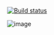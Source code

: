 [![Build status](https://ci.appveyor.com/api/projects/status/nawsjg4kwom7i1om?svg=true)](https://ci.appveyor.com/project/00Julie00/patterns-1-allure)


![image](https://github.com/00Julie00/Patterns_1_Allure/assets/115406267/9f72d77b-0b22-42a6-b563-4a5c66855d46)


